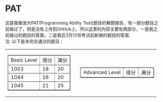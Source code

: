 # PAT
这是我做浙大PAT(Programming Ability Test)题目的解题报告，有一部分题目之前做过了，但是没有上传到GitHub上，所以这里的内容主要有两部分，一是我之前做过的题目的答案，二是我在3月12号考试前新做的题目的答案.<br>
注:
	以下是未完全通过的题目：
<table width="100%" border="0" cellspacing="0" cellpadding="0">
  <tr>
    <td>
    	<table width="100%" border="1" cellspacing="0" cellpadding="0" align="left">
	      <tr>
	        <td>Basic Level</td>
	        <td>得分</td>
	        <td>满分</td>
	      </tr>
	      <tr>
	        <td>1003</td>
	        <td>18 </td>
	        <td>20 </td>
	      </tr>
	      <tr>
	        <td> 1044</td>
	        <td>16 </td>
	        <td>20 </td>
	      </tr>
	      <tr>
	        <td> 1045</td>
	        <td>21 </td>
	        <td>25 </td>
	      </tr>
    	</table>
    </td>
 <td></td>
    <td>
    	<table width="100%" border="1" cellspacing="0" cellpadding="0" align="right">
	      <tr>
	        <td>Advanced Level</td>
	        <td>得分</td>
	        <td>满分</td>
	      </tr>
    	</table>
    </td>
  </tr>
</table>
